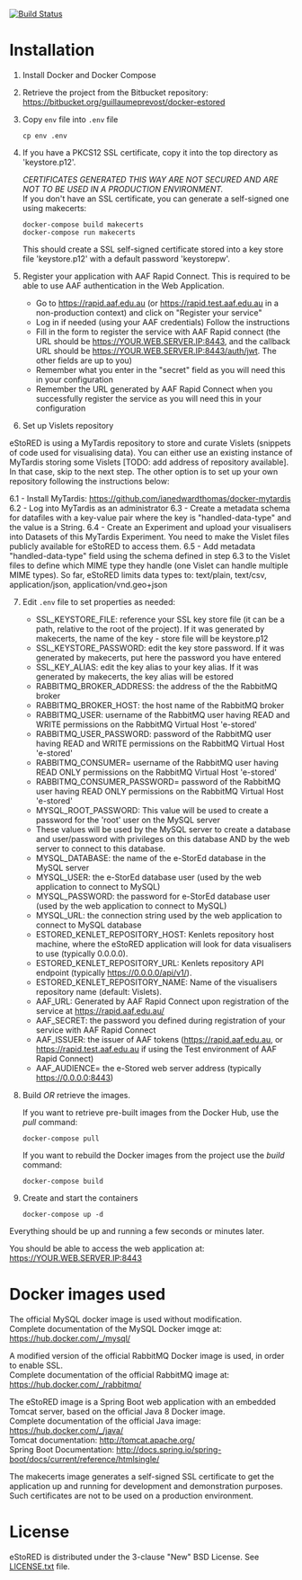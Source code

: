 [![Build Status](https://semaphoreci.com/api/v1/projects/c912eda0-6a43-43d5-a389-1daf42596155/849724/badge.svg)](https://semaphoreci.com/gprevost/docker-estored)

Installation
============

1. Install Docker and Docker Compose

2. Retrieve the project from the Bitbucket repository: https://bitbucket.org/guillaumeprevost/docker-estored

3. Copy `env` file into `.env` file
	
	```
	cp env .env
	```

4. If you have a PKCS12 SSL certificate, copy it into the top directory as 'keystore.p12'.  

	*CERTIFICATES GENERATED THIS WAY ARE NOT SECURED AND ARE NOT TO BE USED IN A PRODUCTION ENVIRONMENT.*  
	If you don't have an SSL certificate, you can generate a self-signed one using makecerts:

	```
	docker-compose build makecerts
	docker-compose run makecerts
	```

	This should create a SSL self-signed certificate stored into a key store file 'keystore.p12' with a default password 'keystorepw'.

5. Register your application with AAF Rapid Connect. This is required to be able to use AAF authentication in the Web Application.

	- Go to https://rapid.aaf.edu.au (or https://rapid.test.aaf.edu.au in a non-production context) and click on "Register your service"
	- Log in if needed (using your AAF credentials) Follow the instructions
	- Fill in the form to register the service with AAF Rapid connect (the URL should be https://YOUR.WEB.SERVER.IP:8443, and the callback URL should be https://YOUR.WEB.SERVER.IP:8443/auth/jwt. The other fields are up to you)
	- Remember what you enter in the "secret" field as you will need this in your configuration
	- Remember the URL generated by AAF Rapid Connect when you successfully register the service as you will need this in your configuration  

6. Set up Vislets repository

eStoRED is using a MyTardis repository to store and curate Vislets (snippets of code used for visualising data). You can either use an existing instance of MyTardis storing some Vislets [TODO: add address of repository available]. In that case, skip to the next step. The other option is to set up your own repository following the instructions below:

6.1 - Install MyTardis: https://github.com/ianedwardthomas/docker-mytardis
6.2 - Log into MyTardis as an administrator
6.3 - Create a metadata schema for datafiles with a key-value pair where the key is "handled-data-type" and the value is a String.
6.4 - Create an Experiment and upload your visualisers into Datasets of this MyTardis Experiment. You need to make the Vislet files publicly available for eStoRED to access them.
6.5 - Add metadata "handled-data-type" field using the schema defined in step 6.3 to the Vislet files to define which MIME type they handle (one Vislet can handle multiple MIME types). So far, eStoRED limits data types to: text/plain, text/csv, application/json, application/vnd.geo+json

7. Edit `.env` file to set properties as needed:

	- SSL_KEYSTORE_FILE: reference your SSL key store file (it can be a path, relative to the root of the project). If it was generated by makecerts, the name of the key - store file will be keystore.p12
	- SSL_KEYSTORE_PASSWORD: edit the key store password. If it was generated by makecerts, put here the password you have entered
	- SSL_KEY_ALIAS: edit the key alias to your key alias. If it was generated by makecerts, the key alias will be estored
	- RABBITMQ_BROKER_ADDRESS: the address of the the RabbitMQ broker
	- RABBITMQ_BROKER_HOST: the host name of the RabbitMQ broker
	- RABBITMQ_USER: username of the RabbitMQ user having READ and WRITE permissions on the RabbitMQ Virtual Host 'e-stored'
    - RABBITMQ_USER_PASSWORD: password of the RabbitMQ user having READ and WRITE permissions on the RabbitMQ Virtual Host 'e-stored'
    - RABBITMQ_CONSUMER= username of the RabbitMQ user having READ ONLY permissions on the RabbitMQ Virtual Host 'e-stored'
    - RABBITMQ_CONSUMER_PASSWORD= password of the RabbitMQ user having READ ONLY permissions on the RabbitMQ Virtual Host 'e-stored'
    - MYSQL_ROOT_PASSWORD: This value will be used to create a password for the 'root' user on the MySQL server
	- These values will be used by the MySQL server to create a database and user/password with privileges on this database AND by the web server to connect to this database.
	- MYSQL_DATABASE: the name of the e-StorEd database in the MySQL server  
	- MYSQL_USER: the e-StorEd database user (used by the web application to connect to MySQL)  
	- MYSQL_PASSWORD: the password for e-StorEd database user (used by the web application to connect to MySQL)  
	- MYSQL_URL: the connection string used by the web application to connect to MySQL database
	- ESTORED_KENLET_REPOSITORY_HOST: Kenlets repository host machine, where the eStoRED application will look for data visualisers to use (typically 0.0.0.0).
	- ESTORED_KENLET_REPOSITORY_URL: Kenlets repository API endpoint (typically https://0.0.0.0/api/v1/).
	- ESTORED_KENLET_REPOSITORY_NAME: Name of the visualisers repository name (default: Vislets).
	- AAF_URL: Generated by  AAF Rapid Connect upon registration of the service at https://rapid.aaf.edu.au/
	- AAF_SECRET: the password you defined during registration of your service with AAF Rapid Connect
	- AAF_ISSUER: the issuer of AAF tokens (https://rapid.aaf.edu.au, or https://rapid.test.aaf.edu.au if using the Test environment of AAF Rapid Connect)
	- AAF_AUDIENCE= the e-Stored web server address (typically https://0.0.0.0:8443)

8. Build *OR* retrieve the images.

	If you want to retrieve pre-built images from the Docker Hub, use the *pull* command:

	```
	docker-compose pull
	```

	If you want to rebuild the Docker images from the project use the *build* command:
	
	```
	docker-compose build
	```

9. Create and start the containers
	
	```
	docker-compose up -d
	```

Everything should be up and running a few seconds or minutes later.  
  
You should be able to access the web application at: https://YOUR.WEB.SERVER.IP:8443  


Docker images used
==================

The official MySQL docker image is used without modification.  
Complete documentation of the MySQL Docker imqge at: https://hub.docker.com/_/mysql/  
  
A modified version of the official RabbitMQ Docker image is used, in order to enable SSL.  
Complete documentation of the official RabbitMQ image at: https://hub.docker.com/_/rabbitmq/  
  
The eStoRED image is a Spring Boot web application with an embedded Tomcat server, based on the official Java 8 Docker image.  
Complete documentation of the official Java image: https://hub.docker.com/_/java/  
Tomcat documentation: http://tomcat.apache.org/  
Spring Boot Documentation: http://docs.spring.io/spring-boot/docs/current/reference/htmlsingle/  

The makecerts image generates a self-signed SSL certificate to get the application up and running for development and demonstration purposes. Such certificates are not to be used on a production environment.  

License
=======

eStoRED is distributed under the 3-clause "New" BSD License. See [LICENSE.txt](https://bitbucket.org/guillaumeprevost/e-stored/src/master/LICENSE.txt) file.

